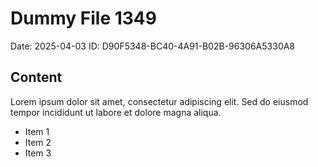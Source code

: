 # Dummy File 1349

Date: 2025-04-03
ID: D90F5348-BC40-4A91-B02B-96306A5330A8

## Content

Lorem ipsum dolor sit amet, consectetur adipiscing elit.
Sed do eiusmod tempor incididunt ut labore et dolore magna aliqua.

* Item 1
* Item 2
* Item 3
